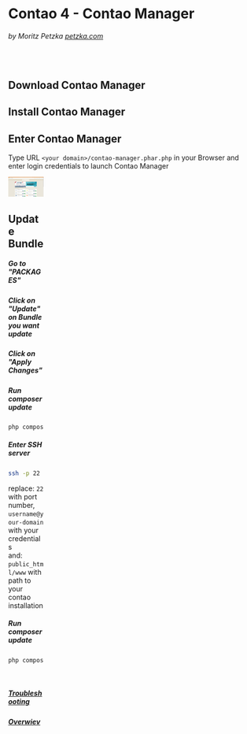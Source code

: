 # Contao 4 - Contao Manager
###### by Moritz Petzka [petzka.com](https://petzka.com)
 
<br>

## Download Contao Manager


## Install Contao Manager



## Enter Contao Manager
Type URL `<your domain>/contao-manager.phar.php` in your Browser and enter login credentials to launch Contao Manager

<div style="width: 72px">

![contao_manager_home](../screenshots/contao_manager_home.jpg)


## Update Bundle 


   


##### Go to "PACKAGES"
##### Click on "Update" on Bundle you want update
##### Click on "Apply Changes"


##### Run composer update

```bash
php composer.phar update
```

##### Enter SSH server
```bash
ssh -p 22 -t username@your-domain "cd public_html/www; exec \$SHELL -l"
```
replace: `22` with port number, <br>
`username@your-domain` with your credentials <br>
and: `public_html/www` with path to your contao installation


##### Run composer update

```bash
php composer.phar update
```


<br>


##### [Troubleshooting](../troubleshooting/README.md)
##### [Overwiev](../..//README.md)

